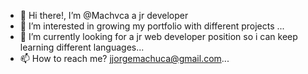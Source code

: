 - 👋 Hi there!, I’m @Machvca a jr developer
- 👀 I’m interested in growing my portfolio with different projects ...
- 🌱 I’m currently looking for a jr web developer position so i can keep learning different languages...
- 📫 How to reach me? jjorgemachuca@gmail.com...

<!---
Machvca/Machvca is a ✨ special ✨ repository because its `README.md` (this file) appears on your GitHub profile.
You can click the Preview link to take a look at your changes.
--->
